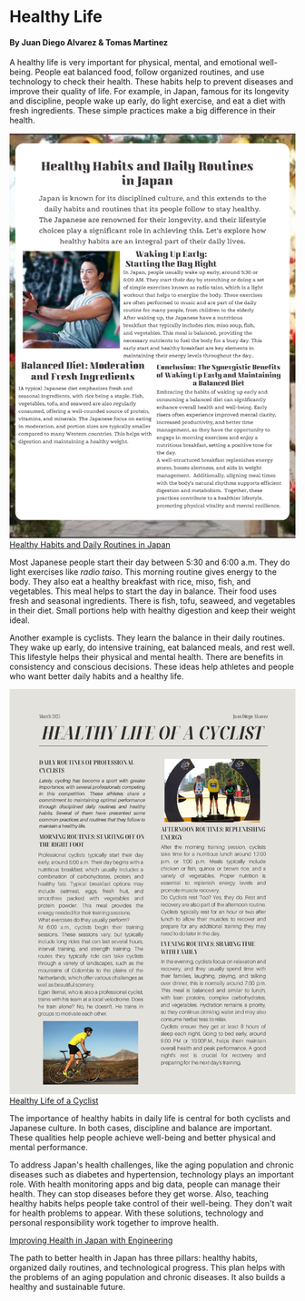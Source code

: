# Healthy Life
#### By Juan Diego Alvarez & Tomas Martinez 

A healthy life is very important for physical, mental, and emotional well-being. People eat balanced food, follow organized routines, and use technology to check their health. These habits help to prevent diseases and improve their quality of life.
For example, in Japan, famous for its longevity and discipline, people wake up early, do light exercise, and eat a diet with fresh ingredients. These simple practices make a big difference in their health.

![Healthy Life in Japan](Japan.png)
[Healthy Habits and Daily Routines in Japan](Healthy_Habits_and_Daily_Routines_in_Japan.pdf)


Most Japanese people start their day between 5:30 and 6:00 a.m. They do light exercises like *radio taiso*. This morning routine gives energy to the body. They also eat a healthy breakfast with rice, miso, fish, and vegetables. This meal helps to start the day in balance. Their food uses fresh and seasonal ingredients. There is fish, tofu, seaweed, and vegetables in their diet. Small portions help with healthy digestion and keep their weight ideal.

Another example is cyclists. They learn the balance in their daily routines. They wake up early, do intensive training, eat balanced meals, and rest well. This lifestyle helps their physical and mental health. There are benefits in consistency and conscious decisions. These ideas help athletes and people who want better daily habits and a healthy life.

![Healthy Life of a Cyclist](Cyclists.png)
[Healthy Life of a Cyclist](Daily_Routines_of_Cyclists.pdf)

The importance of healthy habits in daily life is central for both cyclists and Japanese culture. In both cases, discipline and balance are important. These qualities help people achieve well-being and better physical and mental performance.

To address Japan's health challenges, like the aging population and chronic diseases such as diabetes and hypertension, technology plays an important role. With health monitoring apps and big data, people can manage their health. They can stop diseases before they get worse. Also, teaching healthy habits helps people take control of their well-being. They don't wait for health problems to appear. With these solutions, technology and personal responsibility work together to improve health.

[Improving Health in Japan with Engineering](https://www.youtube.com/watch?v=UiHsaRanu-o)

The path to better health in Japan has three pillars: healthy habits, organized daily routines, and technological progress. This plan helps with the problems of an aging population and chronic diseases. It also builds a healthy and sustainable future.
